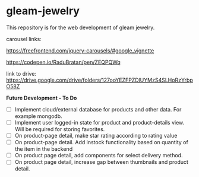 # gleam-jewelry

This repository is for the web development of gleam jewelry.

carousel links:

https://freefrontend.com/jquery-carousels/#google_vignette

https://codepen.io/RaduBratan/pen/ZEQPQWq

link to drive: https://drive.google.com/drive/folders/127ooYEZFPZDlUYMzS4SLHoRzYrbpO58Z

**Future Development - To Do**

* [ ] Implement cloud/external database for products and other data. For example mongodb.
* [ ] Implement user logged-in state for product and product-details view. Will be required for storing favorites.
* [ ] On product-page detail, make star rating according to rating value
* [ ] On product-page detail. Add instock functionality based on quantity of the item in the backend
* [ ] On product page detail, add components for select delivery method.
* [ ] On product page detail, increase gap between thumbnails and product detail.

